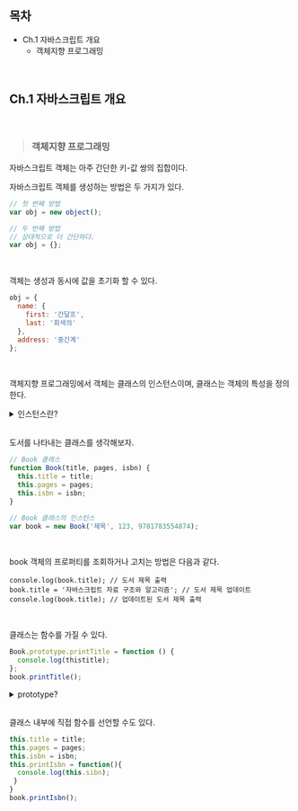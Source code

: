 ## 목차

- Ch.1 자바스크립트 개요
  - 객체지향 프로그래밍

<br />

## Ch.1 자바스크립트 개요

<br />

> ### 객체지향 프로그래밍

자바스크립트 객체는 아주 간단한 키-값 쌍의 집합이다.

자바스크립트 객체를 생성하는 방법은 두 가지가 있다.

```js
// 첫 번째 방법
var obj = new object();

// 두 번째 방법
// 상대적으로 더 간단하다.
var obj = {};
```

<br />

객체는 생성과 동시에 값을 초기화 할 수 있다.

```js
obj = {
  name: {
    first: '간달프',
    last: '회색의'
  },
  address: '중간계'
};
```

<br />

객체지향 프로그래밍에서 객체는 클래스의 인스턴스이며, 클래스는 객체의 특성을 정의한다.

<details>
<summary>인스턴스란?</summary>
<div markdown="1">

<br />
  
|설명|
|--|
|클래스틑 통해 만들어진 객체|

</div>
</details>

<br />

도서를 나타내는 클래스를 생각해보자.

```js
// Book 클래스
function Book(title, pages, isbn) {
  this.title = title;
  this.pages = pages;
  this.isbn = isbn;
}

// Book 클래스의 인스턴스
var book = new Book('제목', 123, 9781783554874);
```

<br />

book 객체의 프로퍼티를 조회하거나 고치는 방법은 다음과 같다.

```
console.log(book.title); // 도서 제목 출력
book.title = '자바스크립트 자료 구조와 알고리즘'; // 도서 제목 업데이트
console.log(book.title); // 업데이트된 도서 제목 출력
```

<br />

클래스는 함수를 가질 수 있다.

```js
Book.prototype.printTitle = function () {
  console.log(thistitle);
};
book.printTitle();
```

<details>
<summary>prototype?</summary>
<div markdown="1">

<br />
  
|설명|
|--|
|함수가 생성될 때 만들어지며, 단지 생성자(constructor) 프로퍼티 하나만 있는 객체를 가리킨다.
|prototype 프로퍼티가 가리키는 prototype 객체의 유일한 constructor 프로퍼티는 자신과 연결된 함수를 가리킨다.|
  
<br />

정리하자면

함수를 생성할 때,
  
1. 함수 자신과 연결된 prototype 객체를 동시에 생성
  
2. 이 둘은 각각 prototype과 constructor라는 프로퍼티로 서로를 참조한다.

</div>
</details>

<br />

클래스 내부에 직접 함수를 선언할 수도 있다.

```js
this.title = title;
this.pages = pages;
this.isbn = isbn;
this.printIsbn = function(){
  console.log(this.sibn);
 }
}
book.printIsbn();
```

<br />



